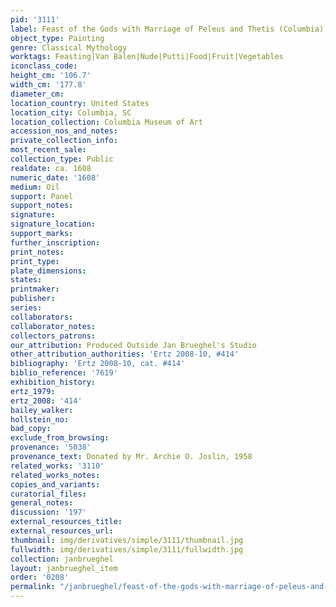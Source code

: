 ```yaml
---
pid: '3111'
label: Feast of the Gods with Marriage of Peleus and Thetis (Columbia)
object_type: Painting
genre: Classical Mythology
worktags: Feasting|Van Balen|Nude|Putti|Food|Fruit|Vegetables
iconclass_code:
height_cm: '106.7'
width_cm: '177.8'
diameter_cm:
location_country: United States
location_city: Columbia, SC
location_collection: Columbia Museum of Art
accession_nos_and_notes:
private_collection_info:
most_recent_sale:
collection_type: Public
realdate: ca. 1608
numeric_date: '1608'
medium: Oil
support: Panel
support_notes:
signature:
signature_location:
support_marks:
further_inscription:
print_notes:
print_type:
plate_dimensions:
states:
printmaker:
publisher:
series:
collaborators:
collaborator_notes:
collectors_patrons:
our_attribution: Produced Outside Jan Brueghel's Studio
other_attribution_authorities: 'Ertz 2008-10, #414'
bibliography: 'Ertz 2008-10, cat. #414'
biblio_reference: '7619'
exhibition_history:
ertz_1979:
ertz_2008: '414'
bailey_walker:
hollstein_no:
bad_copy:
exclude_from_browsing:
provenance: '5038'
provenance_text: Donated by Mr. Archie O. Joslin, 1958
related_works: '3110'
related_works_notes:
copies_and_variants:
curatorial_files:
general_notes:
discussion: '197'
external_resources_title:
external_resources_url:
thumbnail: img/derivatives/simple/3111/thumbnail.jpg
fullwidth: img/derivatives/simple/3111/fullwidth.jpg
collection: janbrueghel
layout: janbrueghel_item
order: '0208'
permalink: "/janbrueghel/feast-of-the-gods-with-marriage-of-peleus-and-thetis-columbia"
---
```

